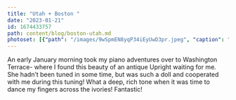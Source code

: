 ```yaml
---
title: "Utah + Boston "
date: "2023-01-21"
id: 1674433757
path: content/blog/boston-utah.md
photoset: [{"path": "/images/9wSpmEN8yqP34iEyUwD3pr.jpeg", "caption": "Early morning tuning in Odgen, UT", "thumbnail": "True"}, {"path": "/images/nwBrpck2CdkHbgjVr82eWB.jpeg", "caption": ""}]
---
```

An early January morning took my piano adventures over to Washington Terrace- where I found this beauty of an antique Upright waiting for me. She hadn’t been tuned in some time, but was such a doll and cooperated with me during this tuning! What a deep, rich tone when it was time to dance my fingers across the ivories! Fantastic!